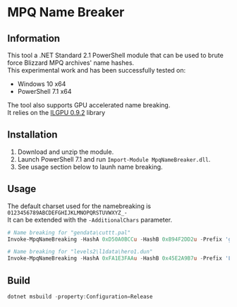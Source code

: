 # MPQ Name Breaker
## Information

This tool a .NET Standard 2.1 PowerShell module that can be used to brute force Blizzard MPQ archives' name hashes.  
This experimental work and has been successfully tested on:
- Windows 10 x64
- PowerShell 7.1 x64

The tool also supports GPU accelerated name breaking.  
It relies on the [ILGPU 0.9.2]() library


## Installation

1. Download and unzip the module.
2. Launch PowerShell 7.1 and run `Import-Module MpqNameBreaker.dll`.
3. See usage section below to launh name breaking.


## Usage

The default charset used for the namebreaking is `0123456789ABCDEFGHIJKLMNOPQRSTUVWXYZ_-`  
It can be extended with the `-AdditionalChars` parameter.

```powershell
# Name breaking for "gendata\cuttt.pal"
Invoke-MpqNameBreaking -HashA 0xD50A0BCCu -HashB 0xB94F2DD2u -Prefix 'gendata\' -Suffix '.pal' -Verbose

# Name breaking for "levels2\l1data\hero1.dun"
Invoke-MpqNameBreaking -HashA 0xFA1E3FAAu -HashB 0x45E2A9B7u -Prefix 'LEVELS2\L1DATA\' -Suffix '.DUN' -Verbose

```

## Build

```powershell
dotnet msbuild -property:Configuration=Release
```
